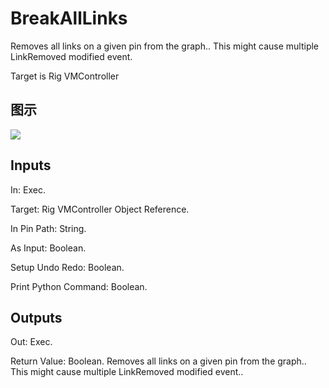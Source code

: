 # BreakAllLinks

Removes all links on a given pin from the graph.. This might cause multiple LinkRemoved modified event.

Target is Rig VMController

## 图示

![]($-20221218-20422091.png)

## Inputs

In: Exec.

Target: Rig VMController Object Reference.

In Pin Path: String.

As Input: Boolean.

Setup Undo Redo: Boolean.

Print Python Command: Boolean.  

## Outputs

Out: Exec.

Return Value: Boolean. Removes all links on a given pin from the graph.. This might cause multiple LinkRemoved modified event..

